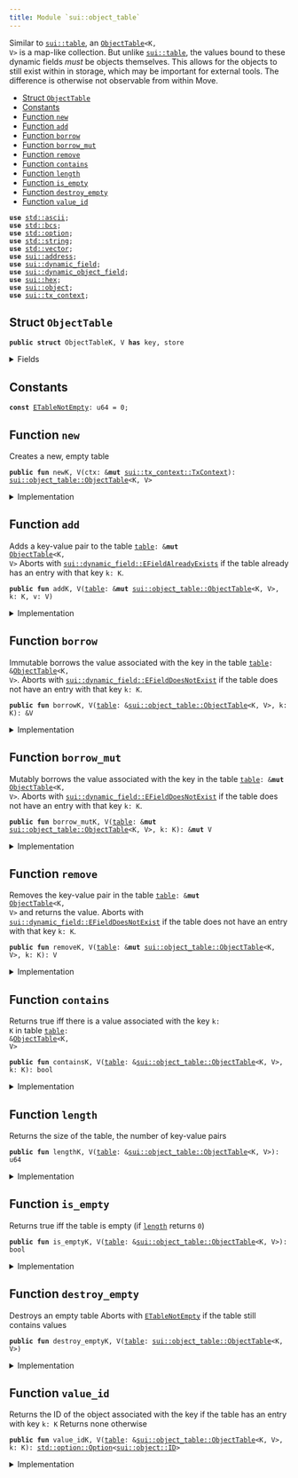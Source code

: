 ```yaml
---
title: Module `sui::object_table`
---
```


Similar to <code><a href="../sui/table.md#sui_table">sui::table</a></code>, an <code><a href="../sui/object_table.md#sui_object_table_ObjectTable">ObjectTable</a>&lt;K, V&gt;</code> is a map-like collection. But unlike
<code><a href="../sui/table.md#sui_table">sui::table</a></code>, the values bound to these dynamic fields _must_ be objects themselves. This allows
for the objects to still exist within in storage, which may be important for external tools.
The difference is otherwise not observable from within Move.


-  [Struct `ObjectTable`](#sui_object_table_ObjectTable)
-  [Constants](#@Constants_0)
-  [Function `new`](#sui_object_table_new)
-  [Function `add`](#sui_object_table_add)
-  [Function `borrow`](#sui_object_table_borrow)
-  [Function `borrow_mut`](#sui_object_table_borrow_mut)
-  [Function `remove`](#sui_object_table_remove)
-  [Function `contains`](#sui_object_table_contains)
-  [Function `length`](#sui_object_table_length)
-  [Function `is_empty`](#sui_object_table_is_empty)
-  [Function `destroy_empty`](#sui_object_table_destroy_empty)
-  [Function `value_id`](#sui_object_table_value_id)


<pre><code><b>use</b> <a href="../std/ascii.md#std_ascii">std::ascii</a>;
<b>use</b> <a href="../std/bcs.md#std_bcs">std::bcs</a>;
<b>use</b> <a href="../std/option.md#std_option">std::option</a>;
<b>use</b> <a href="../std/string.md#std_string">std::string</a>;
<b>use</b> <a href="../std/vector.md#std_vector">std::vector</a>;
<b>use</b> <a href="../sui/address.md#sui_address">sui::address</a>;
<b>use</b> <a href="../sui/dynamic_field.md#sui_dynamic_field">sui::dynamic_field</a>;
<b>use</b> <a href="../sui/dynamic_object_field.md#sui_dynamic_object_field">sui::dynamic_object_field</a>;
<b>use</b> <a href="../sui/hex.md#sui_hex">sui::hex</a>;
<b>use</b> <a href="../sui/object.md#sui_object">sui::object</a>;
<b>use</b> <a href="../sui/tx_context.md#sui_tx_context">sui::tx_context</a>;
</code></pre>



<a name="sui_object_table_ObjectTable"></a>

## Struct `ObjectTable`



<pre><code><b>public</b> <b>struct</b> ObjectTableK, V <b>has</b> key, store
</code></pre>



<details>
<summary>Fields</summary>


<dl>
<dt>
<code>id: <a href="../sui/object.md#sui_object_UID">sui::object::UID</a></code>
</dt>
<dd>
 the ID of this table
</dd>
<dt>
<code>size: u64</code>
</dt>
<dd>
 the number of key-value pairs in the table
</dd>
</dl>


</details>

<a name="@Constants_0"></a>

## Constants


<a name="sui_object_table_ETableNotEmpty"></a>



<pre><code><b>const</b> <a href="../sui/object_table.md#sui_object_table_ETableNotEmpty">ETableNotEmpty</a>: u64 = 0;
</code></pre>



<a name="sui_object_table_new"></a>

## Function `new`

Creates a new, empty table


<pre><code><b>public</b> <b>fun</b> newK, V(ctx: &<b>mut</b> <a href="../sui/tx_context.md#sui_tx_context_TxContext">sui::tx_context::TxContext</a>): <a href="../sui/object_table.md#sui_object_table_ObjectTable">sui::object_table::ObjectTable</a>&lt;K, V&gt;
</code></pre>



<details>
<summary>Implementation</summary>


<pre><code><b>public</b> <b>fun</b> <a href="../sui/object_table.md#sui_object_table_new">new</a>&lt;K: <b>copy</b> + drop + store, V: key + store&gt;(ctx: &<b>mut</b> TxContext): <a href="../sui/object_table.md#sui_object_table_ObjectTable">ObjectTable</a>&lt;K, V&gt; {
    <a href="../sui/object_table.md#sui_object_table_ObjectTable">ObjectTable</a> {
        id: <a href="../sui/object.md#sui_object_new">object::new</a>(ctx),
        size: 0,
    }
}
</code></pre>



</details>

<a name="sui_object_table_add"></a>

## Function `add`

Adds a key-value pair to the table <code><a href="../sui/table.md#sui_table">table</a>: &<b>mut</b> <a href="../sui/object_table.md#sui_object_table_ObjectTable">ObjectTable</a>&lt;K, V&gt;</code>
Aborts with <code><a href="../sui/dynamic_field.md#sui_dynamic_field_EFieldAlreadyExists">sui::dynamic_field::EFieldAlreadyExists</a></code> if the table already has an entry with
that key <code>k: K</code>.


<pre><code><b>public</b> <b>fun</b> addK, V(<a href="../sui/table.md#sui_table">table</a>: &<b>mut</b> <a href="../sui/object_table.md#sui_object_table_ObjectTable">sui::object_table::ObjectTable</a>&lt;K, V&gt;, k: K, v: V)
</code></pre>



<details>
<summary>Implementation</summary>


<pre><code><b>public</b> <b>fun</b> <a href="../sui/object_table.md#sui_object_table_add">add</a>&lt;K: <b>copy</b> + drop + store, V: key + store&gt;(<a href="../sui/table.md#sui_table">table</a>: &<b>mut</b> <a href="../sui/object_table.md#sui_object_table_ObjectTable">ObjectTable</a>&lt;K, V&gt;, k: K, v: V) {
    ofield::add(&<b>mut</b> <a href="../sui/table.md#sui_table">table</a>.id, k, v);
    <a href="../sui/table.md#sui_table">table</a>.size = <a href="../sui/table.md#sui_table">table</a>.size + 1;
}
</code></pre>



</details>

<a name="sui_object_table_borrow"></a>

## Function `borrow`

Immutable borrows the value associated with the key in the table <code><a href="../sui/table.md#sui_table">table</a>: &<a href="../sui/object_table.md#sui_object_table_ObjectTable">ObjectTable</a>&lt;K, V&gt;</code>.
Aborts with <code><a href="../sui/dynamic_field.md#sui_dynamic_field_EFieldDoesNotExist">sui::dynamic_field::EFieldDoesNotExist</a></code> if the table does not have an entry with
that key <code>k: K</code>.


<pre><code><b>public</b> <b>fun</b> borrowK, V(<a href="../sui/table.md#sui_table">table</a>: &<a href="../sui/object_table.md#sui_object_table_ObjectTable">sui::object_table::ObjectTable</a>&lt;K, V&gt;, k: K): &V
</code></pre>



<details>
<summary>Implementation</summary>


<pre><code><b>public</b> <b>fun</b> <a href="../sui/borrow.md#sui_borrow">borrow</a>&lt;K: <b>copy</b> + drop + store, V: key + store&gt;(<a href="../sui/table.md#sui_table">table</a>: &<a href="../sui/object_table.md#sui_object_table_ObjectTable">ObjectTable</a>&lt;K, V&gt;, k: K): &V {
    ofield::borrow(&<a href="../sui/table.md#sui_table">table</a>.id, k)
}
</code></pre>



</details>

<a name="sui_object_table_borrow_mut"></a>

## Function `borrow_mut`

Mutably borrows the value associated with the key in the table <code><a href="../sui/table.md#sui_table">table</a>: &<b>mut</b> <a href="../sui/object_table.md#sui_object_table_ObjectTable">ObjectTable</a>&lt;K, V&gt;</code>.
Aborts with <code><a href="../sui/dynamic_field.md#sui_dynamic_field_EFieldDoesNotExist">sui::dynamic_field::EFieldDoesNotExist</a></code> if the table does not have an entry with
that key <code>k: K</code>.


<pre><code><b>public</b> <b>fun</b> borrow_mutK, V(<a href="../sui/table.md#sui_table">table</a>: &<b>mut</b> <a href="../sui/object_table.md#sui_object_table_ObjectTable">sui::object_table::ObjectTable</a>&lt;K, V&gt;, k: K): &<b>mut</b> V
</code></pre>



<details>
<summary>Implementation</summary>


<pre><code><b>public</b> <b>fun</b> <a href="../sui/object_table.md#sui_object_table_borrow_mut">borrow_mut</a>&lt;K: <b>copy</b> + drop + store, V: key + store&gt;(
    <a href="../sui/table.md#sui_table">table</a>: &<b>mut</b> <a href="../sui/object_table.md#sui_object_table_ObjectTable">ObjectTable</a>&lt;K, V&gt;,
    k: K,
): &<b>mut</b> V {
    ofield::borrow_mut(&<b>mut</b> <a href="../sui/table.md#sui_table">table</a>.id, k)
}
</code></pre>



</details>

<a name="sui_object_table_remove"></a>

## Function `remove`

Removes the key-value pair in the table <code><a href="../sui/table.md#sui_table">table</a>: &<b>mut</b> <a href="../sui/object_table.md#sui_object_table_ObjectTable">ObjectTable</a>&lt;K, V&gt;</code> and returns the value.
Aborts with <code><a href="../sui/dynamic_field.md#sui_dynamic_field_EFieldDoesNotExist">sui::dynamic_field::EFieldDoesNotExist</a></code> if the table does not have an entry with
that key <code>k: K</code>.


<pre><code><b>public</b> <b>fun</b> removeK, V(<a href="../sui/table.md#sui_table">table</a>: &<b>mut</b> <a href="../sui/object_table.md#sui_object_table_ObjectTable">sui::object_table::ObjectTable</a>&lt;K, V&gt;, k: K): V
</code></pre>



<details>
<summary>Implementation</summary>


<pre><code><b>public</b> <b>fun</b> <a href="../sui/object_table.md#sui_object_table_remove">remove</a>&lt;K: <b>copy</b> + drop + store, V: key + store&gt;(<a href="../sui/table.md#sui_table">table</a>: &<b>mut</b> <a href="../sui/object_table.md#sui_object_table_ObjectTable">ObjectTable</a>&lt;K, V&gt;, k: K): V {
    <b>let</b> v = ofield::remove(&<b>mut</b> <a href="../sui/table.md#sui_table">table</a>.id, k);
    <a href="../sui/table.md#sui_table">table</a>.size = <a href="../sui/table.md#sui_table">table</a>.size - 1;
    v
}
</code></pre>



</details>

<a name="sui_object_table_contains"></a>

## Function `contains`

Returns true iff there is a value associated with the key <code>k: K</code> in table
<code><a href="../sui/table.md#sui_table">table</a>: &<a href="../sui/object_table.md#sui_object_table_ObjectTable">ObjectTable</a>&lt;K, V&gt;</code>


<pre><code><b>public</b> <b>fun</b> containsK, V(<a href="../sui/table.md#sui_table">table</a>: &<a href="../sui/object_table.md#sui_object_table_ObjectTable">sui::object_table::ObjectTable</a>&lt;K, V&gt;, k: K): bool
</code></pre>



<details>
<summary>Implementation</summary>


<pre><code><b>public</b> <b>fun</b> <a href="../sui/object_table.md#sui_object_table_contains">contains</a>&lt;K: <b>copy</b> + drop + store, V: key + store&gt;(<a href="../sui/table.md#sui_table">table</a>: &<a href="../sui/object_table.md#sui_object_table_ObjectTable">ObjectTable</a>&lt;K, V&gt;, k: K): bool {
    ofield::exists_&lt;K&gt;(&<a href="../sui/table.md#sui_table">table</a>.id, k)
}
</code></pre>



</details>

<a name="sui_object_table_length"></a>

## Function `length`

Returns the size of the table, the number of key-value pairs


<pre><code><b>public</b> <b>fun</b> lengthK, V(<a href="../sui/table.md#sui_table">table</a>: &<a href="../sui/object_table.md#sui_object_table_ObjectTable">sui::object_table::ObjectTable</a>&lt;K, V&gt;): u64
</code></pre>



<details>
<summary>Implementation</summary>


<pre><code><b>public</b> <b>fun</b> <a href="../sui/object_table.md#sui_object_table_length">length</a>&lt;K: <b>copy</b> + drop + store, V: key + store&gt;(<a href="../sui/table.md#sui_table">table</a>: &<a href="../sui/object_table.md#sui_object_table_ObjectTable">ObjectTable</a>&lt;K, V&gt;): u64 {
    <a href="../sui/table.md#sui_table">table</a>.size
}
</code></pre>



</details>

<a name="sui_object_table_is_empty"></a>

## Function `is_empty`

Returns true iff the table is empty (if <code><a href="../sui/object_table.md#sui_object_table_length">length</a></code> returns <code>0</code>)


<pre><code><b>public</b> <b>fun</b> is_emptyK, V(<a href="../sui/table.md#sui_table">table</a>: &<a href="../sui/object_table.md#sui_object_table_ObjectTable">sui::object_table::ObjectTable</a>&lt;K, V&gt;): bool
</code></pre>



<details>
<summary>Implementation</summary>


<pre><code><b>public</b> <b>fun</b> <a href="../sui/object_table.md#sui_object_table_is_empty">is_empty</a>&lt;K: <b>copy</b> + drop + store, V: key + store&gt;(<a href="../sui/table.md#sui_table">table</a>: &<a href="../sui/object_table.md#sui_object_table_ObjectTable">ObjectTable</a>&lt;K, V&gt;): bool {
    <a href="../sui/table.md#sui_table">table</a>.size == 0
}
</code></pre>



</details>

<a name="sui_object_table_destroy_empty"></a>

## Function `destroy_empty`

Destroys an empty table
Aborts with <code><a href="../sui/object_table.md#sui_object_table_ETableNotEmpty">ETableNotEmpty</a></code> if the table still contains values


<pre><code><b>public</b> <b>fun</b> destroy_emptyK, V(<a href="../sui/table.md#sui_table">table</a>: <a href="../sui/object_table.md#sui_object_table_ObjectTable">sui::object_table::ObjectTable</a>&lt;K, V&gt;)
</code></pre>



<details>
<summary>Implementation</summary>


<pre><code><b>public</b> <b>fun</b> <a href="../sui/object_table.md#sui_object_table_destroy_empty">destroy_empty</a>&lt;K: <b>copy</b> + drop + store, V: key + store&gt;(<a href="../sui/table.md#sui_table">table</a>: <a href="../sui/object_table.md#sui_object_table_ObjectTable">ObjectTable</a>&lt;K, V&gt;) {
    <b>let</b> <a href="../sui/object_table.md#sui_object_table_ObjectTable">ObjectTable</a> { id, size } = <a href="../sui/table.md#sui_table">table</a>;
    <b>assert</b>!(size == 0, <a href="../sui/object_table.md#sui_object_table_ETableNotEmpty">ETableNotEmpty</a>);
    id.delete()
}
</code></pre>



</details>

<a name="sui_object_table_value_id"></a>

## Function `value_id`

Returns the ID of the object associated with the key if the table has an entry with key <code>k: K</code>
Returns none otherwise


<pre><code><b>public</b> <b>fun</b> value_idK, V(<a href="../sui/table.md#sui_table">table</a>: &<a href="../sui/object_table.md#sui_object_table_ObjectTable">sui::object_table::ObjectTable</a>&lt;K, V&gt;, k: K): <a href="../std/option.md#std_option_Option">std::option::Option</a>&lt;<a href="../sui/object.md#sui_object_ID">sui::object::ID</a>&gt;
</code></pre>



<details>
<summary>Implementation</summary>


<pre><code><b>public</b> <b>fun</b> <a href="../sui/object_table.md#sui_object_table_value_id">value_id</a>&lt;K: <b>copy</b> + drop + store, V: key + store&gt;(
    <a href="../sui/table.md#sui_table">table</a>: &<a href="../sui/object_table.md#sui_object_table_ObjectTable">ObjectTable</a>&lt;K, V&gt;,
    k: K,
): Option&lt;ID&gt; {
    ofield::id(&<a href="../sui/table.md#sui_table">table</a>.id, k)
}
</code></pre>



</details>
